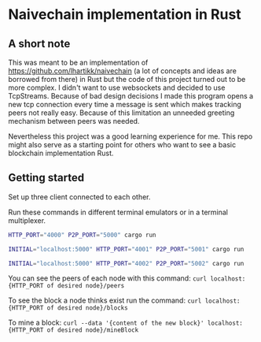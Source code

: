 # Naivechain implementation in Rust

## A short note

This was meant to be an implementation of https://github.com/lhartikk/naivechain (a lot of concepts and ideas are borrowed from there) in
Rust but the code of this project turned out to be more complex.
I didn't want to use websockets and decided to use TcpStreams.
Because of bad design decisions I made this program opens a new tcp connection every time
a message is sent which makes tracking peers not really easy.
Because of this limitation an unneeded greeting mechanism between peers was needed.

Nevertheless this project was a good learning experience for me. This repo might also
serve as a starting point for others who want to see a basic blockchain implementation
Rust.

## Getting started

Set up three client connected to each other.

Run these commands in different terminal emulators or in a terminal multiplexer.

```sh
HTTP_PORT="4000" P2P_PORT="5000" cargo run
```

```sh
INITIAL="localhost:5000" HTTP_PORT="4001" P2P_PORT="5001" cargo run
```

```sh
INITIAL="localhost:5000" HTTP_PORT="4002" P2P_PORT="5002" cargo run
```

You can see the peers of each node with this command: `curl localhost:{HTTP_PORT of desired node}/peers`

To see the block a node thinks exist run the command: `curl localhost:{HTTP_PORT of desired node}/blocks`

To mine a block: `curl --data '{content of the new block}' localhost:{HTTP_PORT of desired node}/mineBlock`
